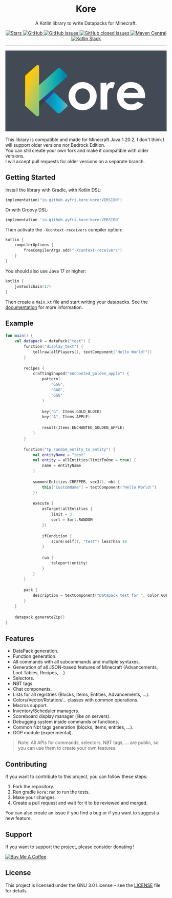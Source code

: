 <h1 align="center"> Kore </h1>
<p align="center">A Kotlin library to write Datapacks for Minecraft.</p>
<p align="center">
	<a href="https://github.com/Ayfri/Kore">
		<img src="https://img.shields.io/github/stars/Ayfri/Kore?color=darkcyan&logo=github&style=flat-square" title="Stars" alt="Stars"/>
		<img alt="GitHub" src="https://img.shields.io/github/license/Ayfri/Kore?style=flat-square">
		<img alt="GitHub issues" src="https://img.shields.io/github/issues-raw/Ayfri/Kore?color=dark_green&logo=github&style=flat-square">
		<img alt="GitHub closed issues" src="https://img.shields.io/github/issues-closed-raw/Ayfri/Kore?color=blue&logo=github&style=flat-square">
		<img alt="Maven Central" src="https://img.shields.io/maven-central/v/io.github.ayfri.kore/kore?style=flat-square&logo=gradle&label=latest%20version">
	</a>
	<a href="https://kotlinlang.slack.com/archives/C066G9BF66A">
		<img src="https://img.shields.io/badge/%23kore-4A154B?logo=slack&logoColor=white&style=flat-square" alt="Kotlin Slack">
	</a>
</p>
<hr>

<p align="center">
	<img src="kore typography 1200x600.png" title="kore typography" alt="kore typography"/>
</p>

This library is compatible and made for Minecraft Java 1.20.2, I don't think I will support older versions nor Bedrock Edition.<br>
You can still create your own fork and make it compatible with older versions.<br>
I will accept pull requests for older versions on a separate branch.

## Getting Started

Install the library with Gradle, with Kotlin DSL:

```kotlin
implementation("io.github.ayfri.kore:kore:VERSION")
```

Or with Groovy DSL:

```groovy
implementation 'io.github.ayfri.kore:kore:VERSION'
```

Then activate the `-Xcontext-receivers` compiler option:

```kotlin
kotlin {
	compilerOptions {
		freeCompilerArgs.add("-Xcontext-receivers")
	}
}
```

You should also use Java 17 or higher:

```kotlin
kotlin {
	jvmToolchain(17)
}
```

Then create a `Main.kt` file and start writing your datapacks.
See the [documentation](https://github.com/Ayfri/Kore/wiki/Creating-a-Datapack) for more information.

## Example

```kotlin
fun main() {
	val datapack = dataPack("test") {
		function("display_text") {
			tellraw(allPlayers(), textComponent("Hello World!"))
		}

		recipes {
			craftingShaped("enchanted_golden_apple") {
				pattern(
					"GGG",
					"GAG",
					"GGG"
				)

				key("G", Items.GOLD_BLOCK)
				key("A", Items.APPLE)

				result(Items.ENCHANTED_GOLDEN_APPLE)
			}
		}

		function("tp_random_entity_to_entity") {
			val entityName = "test"
			val entity = allEntities(limitToOne = true) {
				name = entityName
			}

			summon(Entities.CREEPER, vec3(), nbt {
				this["CustomName"] = textComponent("Hello World!")
			})

			execute {
				asTarget(allEntities {
					limit = 3
					sort = Sort.RANDOM
				})

				ifCondition {
					score(self(), "test") lessThan 10
				}

				run {
					teleport(entity)
				}
			}
		}

		pack {
			description = textComponent("Datapack test for ", Color.GOLD) + text("Kore", Color.AQUA) { bold = true }
		}
	}

	datapack.generateZip()
}
```

## Features

- DataPack generation.
- Function generation.
- All commands with all subcommands and multiple syntaxes.
- Generation of all JSON-based features of Minecraft (Advancements, Loot Tables, Recipes, ...).
- Selectors.
- NBT tags.
- Chat components.
- Lists for all registries (Blocks, Items, Entities, Advancements, ...).
- Colors/Vector/Rotation/... classes with common operations.
- Macros support.
- Inventory/Scheduler managers.
- Scoreboard display manager (like on servers).
- Debugging system inside commands or functions.
- Common Nbt tags generation (blocks, items, entities, ...).
- OOP module (experimental).

> Note: All APIs for commands, selectors, NBT tags, ... are public, so you can use them to create your own features.

## Contributing

If you want to contribute to this project, you can follow these steps:

1. Fork the repository.
2. Run gradle `kore:run` to run the tests.
3. Make your changes.
4. Create a pull request and wait for it to be reviewed and merged.

You can also create an issue if you find a bug or if you want to suggest a new feature.

## Support

If you want to support the project, please consider donating !

<a href="https://www.buymeacoffee.com/ayfri" target="_blank"><img src="https://www.buymeacoffee.com/assets/img/custom_images/orange_img.png" alt="Buy Me A Coffee" style="height: 41px !important;width: 174px !important;box-shadow: 0px 3px 2px 0px rgba(190, 190, 190, 0.5) !important;-webkit-box-shadow: 0px 3px 2px 0px rgba(190, 190, 190, 0.5) !important;" ></a>

## License

This project is licensed under the GNU 3.0 License – see the [LICENSE](LICENSE) file for details.
